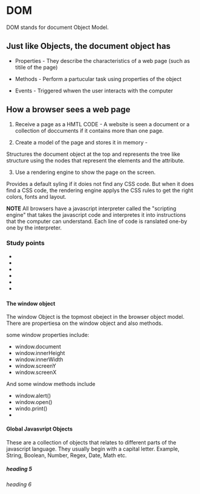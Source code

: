 # DOM

DOM stands for document Object Model.

## Just like Objects, the document object has

- Properties - They describe the characteristics of a web page (such as titile of the page)

- Methods - Perform a partucular task using properties of the object

- Events - Triggered whwen the user interacts with the computer

## How a browser sees a web page

1. Receive a page as a HMTL CODE - A website is seen a document or a collection of doccuments if
   it contains more than one page.

2. Create a model of the page and stores it in memory -

Structures the document object at the top and represents the tree like structure using the nodes that
represent the elements and the attribute.

3. Use a rendering engine to show the page on the screen.

Provides a default syling if it doies not find any CSS code. But when it does find a CSS code,
the rendering engine applys the CSS rules to get the right colors, fonts and layout.

**NOTE** All browsers have a javascript interpreter called the "scripting engine" that takes the
javascript code and interpretes it into instructions that the computer can understand. Each line of code
is ranslated one-by one by the interpreter.

### Study points

-
-
-
-
-
-


###



#### The window object

The window Object is the topmost obeject in the browser object model. There are propertiesa on
the window object and also methods.

some window properties include:
- window.document
- window.innerHeight
- window.innerWidth
- window.screenY
- window.screenX

And some window methods include

- window.alert()
- window.open()
- windo.print()
-



#### Global Javasvript Objects

These are a collection of objects that relates to different parts of the javascript language. They usually begin with a capital letter. Example, String, Boolean, Number, Regex, Date, Math etc.

##### heading 5

###### heading 6

